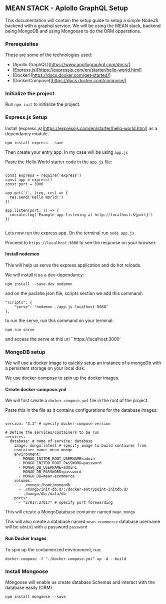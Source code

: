 ## MEAN STACK - Aplollo GraphQL Setup

This documentation will contain the setup guide to setup a simple NodeJS backend with a graphql service.
We will be using the MEAN stack, backend being MongoDB and using Mongoose to do the ORM opperations.


### Prerequisites

These are some of the technologies used:

 - (Apollo GraphQL)[https://www.apollographql.com/docs/]
 - (Express.js)[https://expressjs.com/en/starter/hello-world.html]
 - (Docker)[https://docs.docker.com/get-started/]
 - (DockerCompose)[https://docs.docker.com/compose/]


### Initialize the project

Run ``npm init`` to initialize the project.

### Express.js Setup 

Install (express.js)[https://expressjs.com/en/starter/hello-world.html] as a dependancy module.

``npm install express --save``

Then create your entry app. In my case will be using ``app.js``

Paste the Hello World starter code in the ``app.js`` file:

```

const express = require('express')
const app = express()
const port = 3000

app.get('/', (req, res) => {
  res.send('Hello World!')
})

app.listen(port, () => {
  console.log(`Example app listening at http://localhost:${port}`)
})


```

Lets now run the express app. On the terminal run ``node app.js``

Proceed to ``https://localhost:3000`` to see the response on your browser.


#### Install nodemon

This will help us serve the express application and do hot reloads.

We will install it as a dev-dependancy:

``npm install --save-dev nodemon``


and on the paclahe.json file, scripts section we add this command:

```
"scripts": {
    "serve": "nodemon ./app.js localhost 8080"
},
```
to run the serve, run this command on your terminal:

``npm run serve``

and access the serve at this uri ``https://localhost:3000`


### MongoDB setup

We will use a docker image to quickly setup an instance of a mongoDb with a persistent storage on your local disk.

We use docker-compose to spin up the docker images.

#### Create docker-compose.yml 

We will first create a ``docker.compose.yml`` file in the root of the project.

Paste this in the file as it contains configurations for the database images:


```

version: "3.3" # specify docker-compose version

# Define the services/containers to be run
services:
  database: # name of service: database
    image: mongo:latest # specify image to build container from
    container_name: mean_mongo
    environment:
      - MONGO_INITDB_ROOT_USERNAME=admin
      - MONGO_INITDB_ROOT_PASSWORD=password
      - MONGO_DB_USERNAME=admin1
      - MONGO_DB_PASSWORD=password
      - MONGO_DB=mean-ecommerce
    volumes:
      - ./mongo:/home/mongodb
      - ./mongo/init-db.d/:/docker-entrypoint-initdb.d/
      - ./mongo/db:/data/db
    ports:
      - "27017:27017" # specify port forewarding

```

This will create a MongoDatabase container named ``mean_mongo``

This will also create a database named ``mean-ecommerce`` database username will be ``admin1`` with a password ``password``

#### Run Docker Images

To spin up the containerized environment, run:

``docker-compose -f "./docker-compose.yml" up -d --build``


### Install Mongoose

Mongoose will enable us create database Schemas and interact with the database easily (ORM)

``npm install mongoose --save``


